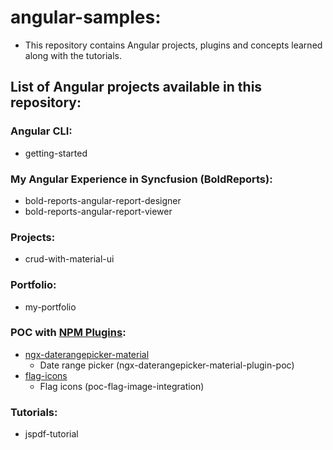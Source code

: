 # angular-samples:
- This repository contains Angular projects, plugins and concepts learned along with the tutorials.


## List of Angular projects available in this repository:

### Angular CLI:
- getting-started

### My Angular Experience in Syncfusion (BoldReports):
- bold-reports-angular-report-designer
- bold-reports-angular-report-viewer

### Projects:
- crud-with-material-ui

### Portfolio:
- my-portfolio

### POC with [NPM Plugins](https://www.npmjs.com/):
- [ngx-daterangepicker-material](https://www.npmjs.com/package/ngx-daterangepicker-material)
  - Date range picker (ngx-daterangepicker-material-plugin-poc)
- [flag-icons](https://www.npmjs.com/package/flag-icons)
  - Flag icons (poc-flag-image-integration)

### Tutorials:
- jspdf-tutorial


